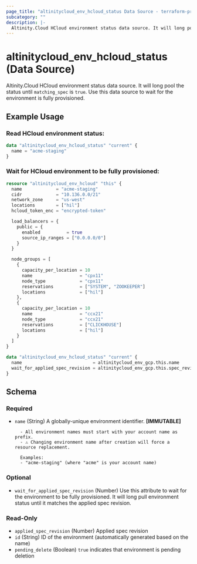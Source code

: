```yaml
---
page_title: "altinitycloud_env_hcloud_status Data Source - terraform-provider-altinitycloud"
subcategory: ""
description: |-
  Altinity.Cloud HCloud environment status data source. It will long pool the status until matching_spec is true. Use this data source to wait for the environment is fully provisioned.
---
```


# altinitycloud_env_hcloud_status (Data Source)

Altinity.Cloud HCloud environment status data source. It will long pool the status until `matching_spec` is `true`. Use this data source to wait for the environment is fully provisioned.

## Example Usage

### Read HCloud environment status:
```terraform
data "altinitycloud_env_hcloud_status" "current" {
  name = "acme-staging"
}
```

### Wait for HCloud environment to be fully provisioned:
```terraform
resource "altinitycloud_env_hcloud" "this" {
  name             = "acme-staging"
  cidr             = "10.136.0.0/21"
  network_zone     = "us-west"
  locations        = ["hil"]
  hcloud_token_enc = "encrypted-token"

  load_balancers = {
    public = {
      enabled          = true
      source_ip_ranges = ["0.0.0.0/0"]
    }
  }

  node_groups = [
    {
      capacity_per_location = 10
      name                  = "cpx11"
      node_type             = "cpx11"
      reservations          = ["SYSTEM", "ZOOKEEPER"]
      locations             = ["hil"]
    },
    {
      capacity_per_location = 10
      name                  = "ccx21"
      node_type             = "ccx21"
      reservations          = ["CLICKHOUSE"]
      locations             = ["hil"]
    }
  ]
}

data "altinitycloud_env_hcloud_status" "current" {
  name                           = altinitycloud_env_gcp.this.name
  wait_for_applied_spec_revision = altinitycloud_env_gcp.this.spec_revision
}
```

<!-- schema generated by tfplugindocs -->
## Schema

### Required

- `name` (String) A globally-unique environment identifier. **[IMMUTABLE]**

		- All environment names must start with your account name as prefix.
		- ⚠️ Changing environment name after creation will force a resource replacement.

		Examples:
		- "acme-staging" (where "acme" is your account name)

### Optional

- `wait_for_applied_spec_revision` (Number) Use this attribute to wait for the environment to be fully provisioned. It will long pull environment status until it matches the applied spec revision.

### Read-Only

- `applied_spec_revision` (Number) Applied spec revision
- `id` (String) ID of the environment (automatically generated based on the name)
- `pending_delete` (Boolean) `true` indicates that environment is pending deletion
